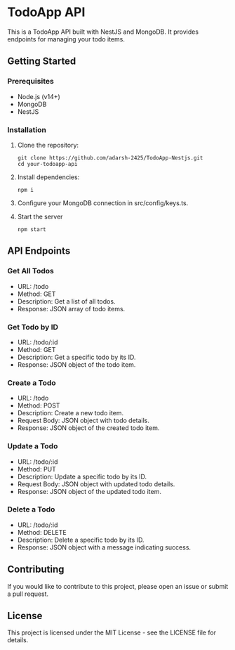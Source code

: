 # TodoApp API

This is a TodoApp API built with NestJS and MongoDB. It provides endpoints for managing your todo items.

## Getting Started

### Prerequisites

- Node.js (v14+)
- MongoDB
- NestJS

### Installation

1. Clone the repository:

   ```shell
   git clone https://github.com/adarsh-2425/TodoApp-Nestjs.git
   cd your-todoapp-api
   ```
2. Install dependencies:
    ```shell
    npm i
    ```

3. Configure your MongoDB connection in src/config/keys.ts.

4. Start the server
    ```shell
    npm start
    ```


## API Endpoints

### Get All Todos
- URL: /todo
- Method: GET
- Description: Get a list of all todos.
- Response: JSON array of todo items.

### Get Todo by ID
- URL: /todo/:id
- Method: GET
- Description: Get a specific todo by its ID.
- Response: JSON object of the todo item.
### Create a Todo
- URL: /todo
- Method: POST
- Description: Create a new todo item.
- Request Body: JSON object with todo details.
- Response: JSON object of the created todo item.
### Update a Todo
- URL: /todo/:id
- Method: PUT
- Description: Update a specific todo by its ID.
- Request Body: JSON object with updated todo details.
- Response: JSON object of the updated todo item.
### Delete a Todo
- URL: /todo/:id
- Method: DELETE
- Description: Delete a specific todo by its ID.
- Response: JSON object with a message indicating success.

## Contributing
If you would like to contribute to this project, please open an issue or submit a pull request.

## License
This project is licensed under the MIT License - see the LICENSE file for details.